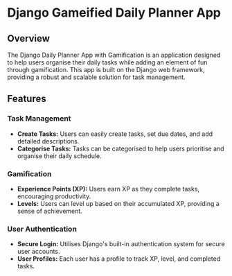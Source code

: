 # Django Gameified Daily Planner App

## Overview

The Django Daily Planner App with Gamification is an application designed to help users organise their daily tasks while adding an element of fun through gamification. This app is built on the Django web framework, providing a robust and scalable solution for task management.

## Features

### Task Management

- **Create Tasks:** Users can easily create tasks, set due dates, and add detailed descriptions.
- **Categorise Tasks:** Tasks can be categorised to help users prioritise and organise their daily schedule.

### Gamification

- **Experience Points (XP):** Users earn XP as they complete tasks, encouraging productivity.
- **Levels:** Users can level up based on their accumulated XP, providing a sense of achievement.

### User Authentication

- **Secure Login:** Utilises Django's built-in authentication system for secure user accounts.
- **User Profiles:** Each user has a profile to track XP, level, and completed tasks.


